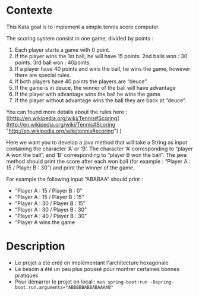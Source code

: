 # Contexte
This Kata goal is to implement a simple tennis score computer.

The scoring system consist in one game, divided by points :

1.  Each player starts a game with 0 point.
2.  If the player wins the 1st ball, he will have 15 points. 2nd balls won : 30 points. 3rd ball won : 40points.
3.  If a player have 40 points and wins the ball, he wins the game, however there are special rules.
4.  If both players have 40 points the players are “deuce”.
5.  If the game is in deuce, the winner of the ball will have advantage
6.  If the player with advantage wins the ball he wins the game
7.  If the player without advantage wins the ball they are back at “deuce”.

You can found more details about the rules here : ([http://en.wikipedia.org/wiki/Tennis#Scoring](http://en.wikipedia.org/wiki/Tennis#Scoring "http://en.wikipedia.org/wiki/tennis#scoring") )

Here we want you to develop a java method that will take a String as input containing the character ‘A’ or ‘B’. The character ‘A’ corresponding to “player A won the ball”, and ‘B’ corresponding to “player B won the ball”. The java method should print the score after each won ball (for example : “Player A : 15 / Player B : 30”) and print the winner of the game.

For example the following input “ABABAA” should print :

-   “Player A : 15 / Player B : 0”
-   “Player A : 15 / Player B : 15”
-   “Player A : 30 / Player B : 15”
-   “Player A : 30 / Player B : 30”
-   “Player A : 40 / Player B : 30”
-   “Player A wins the game

# Description
* Le projet a été créé en implémentant l'architecture hexagonale
* Le besoin a été un peu plus poussé pour montrer certaines bonnes pratiques
* Pour démarrer le projet en local : 
`mvn spring-boot:run -Dspring-boot.run.arguments="ABBBBBABBABAAAAB"`

